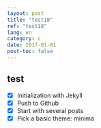 ```yaml
---
layout: post
title: "test18"
ref: "test18"
lang: en
category: c
date: 2017-01-01
post-toc: false
---
```


## test
- [X] Initialization with Jekyll
- [X] Push to Github
- [X] Start with several posts
- [X] Pick a basic theme: minima
